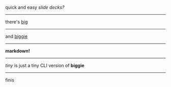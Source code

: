 quick and easy *slide decks?*

---

there's [big](https://github.com/tmcw/big)

---

and [biggie](https://github.com/tmcw/biggie)

---

**markdown!**

---

*tiny* is just a tiny CLI version of **biggie**

---

finis

